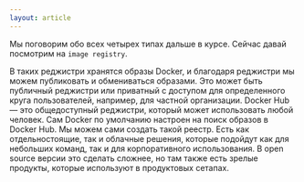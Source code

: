 ```yaml
---
layout: article
---
```

Мы поговорим обо всех четырех типах дальше в курсе. Сейчас давай посмотрим на `image registry`. 

В таких реджистри хранятся образы Docker, и благодаря реджистри мы можем публиковать и обмениваться образами. Это может быть публичный реджистри или приватный с доступом для определенного круга пользователей, например, для частной организации. Docker Hub — это общедоступный реджистри, который может использовать любой человек. Сам Docker по умолчанию настроен на поиск образов в Docker Hub. Мы можем сами создать такой реестр. Есть как отдельностоящие, так и облачные решения, которые подойдут как для небольших команд, так и для корпоративного использования. В open source версии это сделать сложнее, но там также есть зрелые продукты, которые используют в продуктовых сетапах.

